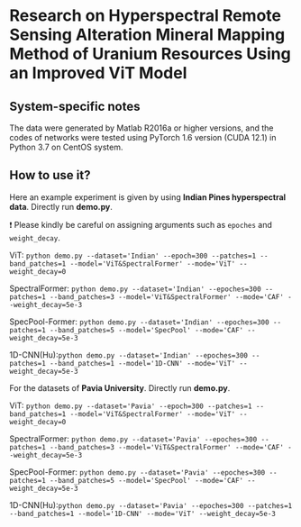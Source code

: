 # Research on Hyperspectral Remote Sensing Alteration Mineral Mapping Method of Uranium Resources Using an Improved ViT Model


    
System-specific notes
---------------------
The data were generated by Matlab R2016a or higher versions, and the codes of networks were tested using PyTorch 1.6 version (CUDA 12.1) in Python 3.7 on CentOS system.

How to use it?
---------------------

Here an example experiment is given by using **Indian Pines hyperspectral data**. Directly run **demo.py**.

:exclamation: Please kindly be careful on assigning arguments such as `epoches` and `weight_decay`.

ViT: `python demo.py --dataset='Indian' --epoch=300 --patches=1 --band_patches=1 --model='ViT&SpectralFormer' --mode='ViT' --weight_decay=0`

SpectralFormer: `python demo.py --dataset='Indian' --epoches=300 --patches=1 --band_patches=3 --model='ViT&SpectralFormer' --mode='CAF' --weight_decay=5e-3`

SpecPool-Former: `python demo.py --dataset='Indian' --epoches=300 --patches=1 --band_patches=5 --model='SpecPool' --mode='CAF' --weight_decay=5e-3`

1D-CNN(Hu):`python demo.py --dataset='Indian' --epoches=300 --patches=1 --band_patches=1 --model='1D-CNN' --mode='ViT' --weight_decay=5e-3`



For the datasets of **Pavia University**. Directly run **demo.py**.

ViT: `python demo.py --dataset='Pavia' --epoch=300 --patches=1 --band_patches=1 --model='ViT&SpectralFormer' --mode='ViT' --weight_decay=0`

SpectralFormer: `python demo.py --dataset='Pavia' --epoches=300 --patches=1 --band_patches=3 --model='ViT&SpectralFormer' --mode='CAF' --weight_decay=5e-3`

SpecPool-Former: `python demo.py --dataset='Pavia' --epoches=300 --patches=1 --band_patches=5 --model='SpecPool' --mode='CAF' --weight_decay=5e-3`

1D-CNN(Hu):`python demo.py --dataset='Pavia' --epoches=300 --patches=1 --band_patches=1 --model='1D-CNN' --mode='ViT' --weight_decay=5e-3`